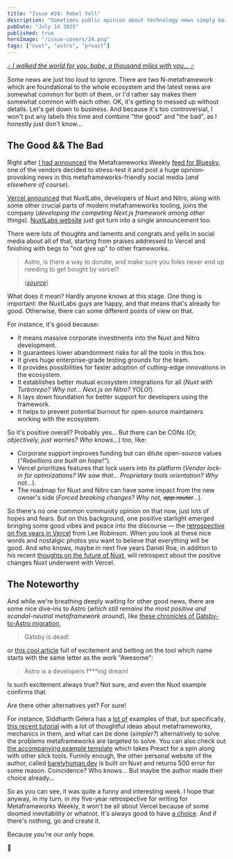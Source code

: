 ```yaml
---
title: "Issue #24: Rebel Yell"
description: "Sometimes public opinion about technology news simply boils over with a caustic mixture of delight and disappointment."
pubDate: "July 14 2025"
published: true
heroImage: "/issue-covers/24.png"
tags: ["nuxt", "astro", "preact"]
---
```


[🎶 _I walked the world for you, babe, a thousand miles with you..._ 🎶](https://www.youtube.com/watch?v=VdphvuyaV_I&list=PLYRq_7Yox1jDETeL_YgKUc8DXduCV9jA2&index=25)

Some news are just too loud to ignore. There are two N-metaframework which are foundational to the whole ecosystem and the latest news are somewhat common for both of them, or I'd rather say makes them somewhat common with each other. OK, it's getting to messed up without details. Let's get down to business. And because it's too controversial, I won't put any labels this time and combine "the good" and "the bad", as I honestly just don't know...

## The Good && The Bad

Right after [I had announced](<https://metaframe.works/archive/23/#:~:text=the%20custom%20list%20and%20(more%20importantly!)%20the%20custom%20feed%20of%20the%20people%20and%20the%20resources%20related%20to%20metaframeworks%20ecosystem>) the Metaframeworks Weekly [feed for Bluesky](https://bsky.app/profile/did:plc:7vyxybjsqatduo4xbldbf2cu/feed/aaan4pa65r5ke), one of the vendors decided to stress-test it and post a huge opinion-provoking news in this metaframeworks-friendly social media (_and elsewhere of course_).

[Vercel announced](https://vercel.com/blog/nuxtlabs-joins-vercel) that NuxtLabs, developers of Nuxt and Nitro, along with some other crucial parts of modern metaframeworks tooling, joins the company (_developing the competing Next.js framework among other things_). [NuxtLabs website](https://nuxtlabs.com) just got turn into a single announcement too.

There were lots of thoughts and laments and congrats and yells in social media about all of that, starting from praises addressed to Vercel and finishing with begs to "not give up" to other frameworks.

> Astro, is there a way to donate, and make sure you folks never end up needing to get bought by vercel?
>
> (_[source](https://bsky.app/profile/geoili.bsky.social/post/3ltjogmg42k2l)_)

What does it mean? Hardly anyone knows at this stage. One thing is important: the NuxtLabs guys are happy, and that means that's already for good. Otherwise, there can some different points of view on that.

For instance, it's good because:

- It means massive corporate investments into the Nuxt and Nitro development.
- It guarantees lower abandonment risks for all the tools in this box.
- It gives huge enterprise-grade testing grounds for the team.
- It provides possibilities for faster adoption of cutting-edge innovations in the ecosystem.
- It establishes better mutual ecosystem integrations for all (_Nuxt with Turborepo? Why not... Next.js on Nitro? YOLO!_).
- It lays down foundation for better support for developers using the framework.
- It helps to prevent potential burnout for open-source maintainers working with the ecosystem.

So it's positive overall? Probably yes... But there can be CONs (_Or, objectively, just worries? Who knows..._) too, like:

- Corporate support improves funding but can dilute open-source values (_"Rebellions are built on hope!"_).
- Vercel prioritizes features that lock users into its platform (_Vendor lock-in for optimizations? We saw that... Proprietary tools orientation? Why not..._).
- The roadmap for Nuxt and Nitro can have some impact from the new owner's side (_Forced breaking changes? Why not, ~~app router~~..._).

So there's no one common community opinion on that now, just lots of hopes and fears. But on this background, one positive starlight emerged bringing some good vibes and peace into the discourse — the [retrospective on five years in Vercel](https://leerob.com/vercel) from Lee Robinson. When you look at these nice words and nostalgic photos you want to believe that everything will be good. And who knows, maybe in next five years Daniel Roe, in addition to his recent [thoughts on the future of Nuxt](https://github.com/nuxt/nuxt/discussions/32559), will retrospect about the positive changes Nuxt underwent with Vercel.

## The Noteworthy

And while we're breathing deeply waiting for other good news, there are some nice dive-ins to Astro (_which still remains the most positive and scandal-neutral metaframework around_), like [these chronicles of Gatsby-to-Astro migration](https://boda.sh/blog/notes-on-astro/),

> Gatsby is dead!

or [this cool article](https://websmith.studio/blog/astro-is-a-developers-dream/) full of excitement and betting on the tool which name starts with the same letter as the work "Awesome":

> Astro is a developers f\*\*\*ing dream!

Is such excitement always true? Not sure, and even the Nuxt example confirms that.

Are there other alternatives yet? For sure!

For instance, Siddharth Gelera has a [lot of](https://github.com/barelyhuman?tab=repositories) examples of that, but specifically, [this recent tutorial](https://reaper.is/writing/20250710-another-one-about-build-setups-part-i) with a lot of thoughtful ideas about metaframeworks, mechanics in them, and what can be done (_simpler?_) alternatively to solve the problems metaframeworks are targeted to solve. You can also check out [the accompanying example template](https://github.com/barelyhuman/preact-ssr-node-cf-example) which takes Preact for a spin along with other slick tools. Funnily enough, the other personal website of the author, called [barelyhuman.dev](https://barelyhuman.dev) is built on Nuxt and returns 500 error for some reason. Coincidence? Who knows... But maybe the author made their choice already...

So as you can see, it was quite a funny and interesting week. I hope that anyway, in my turn, in my five-year retrospective for writing for Metaframeworks Weekly, it won't be all about Vercel because of some doomed inevitability or whatnot. It's always good to have [a choice](https://metaframe.works/comparison/). And if there's nothing, go and create it.

Because _you_'re our only hope.

👋
